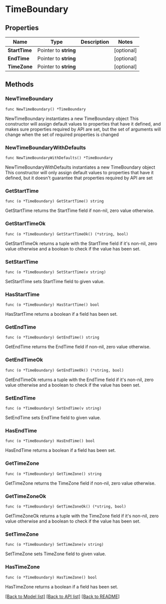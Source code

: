 # TimeBoundary

## Properties

Name | Type | Description | Notes
------------ | ------------- | ------------- | -------------
**StartTime** | Pointer to **string** |  | [optional] 
**EndTime** | Pointer to **string** |  | [optional] 
**TimeZone** | Pointer to **string** |  | [optional] 

## Methods

### NewTimeBoundary

`func NewTimeBoundary() *TimeBoundary`

NewTimeBoundary instantiates a new TimeBoundary object
This constructor will assign default values to properties that have it defined,
and makes sure properties required by API are set, but the set of arguments
will change when the set of required properties is changed

### NewTimeBoundaryWithDefaults

`func NewTimeBoundaryWithDefaults() *TimeBoundary`

NewTimeBoundaryWithDefaults instantiates a new TimeBoundary object
This constructor will only assign default values to properties that have it defined,
but it doesn't guarantee that properties required by API are set

### GetStartTime

`func (o *TimeBoundary) GetStartTime() string`

GetStartTime returns the StartTime field if non-nil, zero value otherwise.

### GetStartTimeOk

`func (o *TimeBoundary) GetStartTimeOk() (*string, bool)`

GetStartTimeOk returns a tuple with the StartTime field if it's non-nil, zero value otherwise
and a boolean to check if the value has been set.

### SetStartTime

`func (o *TimeBoundary) SetStartTime(v string)`

SetStartTime sets StartTime field to given value.

### HasStartTime

`func (o *TimeBoundary) HasStartTime() bool`

HasStartTime returns a boolean if a field has been set.

### GetEndTime

`func (o *TimeBoundary) GetEndTime() string`

GetEndTime returns the EndTime field if non-nil, zero value otherwise.

### GetEndTimeOk

`func (o *TimeBoundary) GetEndTimeOk() (*string, bool)`

GetEndTimeOk returns a tuple with the EndTime field if it's non-nil, zero value otherwise
and a boolean to check if the value has been set.

### SetEndTime

`func (o *TimeBoundary) SetEndTime(v string)`

SetEndTime sets EndTime field to given value.

### HasEndTime

`func (o *TimeBoundary) HasEndTime() bool`

HasEndTime returns a boolean if a field has been set.

### GetTimeZone

`func (o *TimeBoundary) GetTimeZone() string`

GetTimeZone returns the TimeZone field if non-nil, zero value otherwise.

### GetTimeZoneOk

`func (o *TimeBoundary) GetTimeZoneOk() (*string, bool)`

GetTimeZoneOk returns a tuple with the TimeZone field if it's non-nil, zero value otherwise
and a boolean to check if the value has been set.

### SetTimeZone

`func (o *TimeBoundary) SetTimeZone(v string)`

SetTimeZone sets TimeZone field to given value.

### HasTimeZone

`func (o *TimeBoundary) HasTimeZone() bool`

HasTimeZone returns a boolean if a field has been set.


[[Back to Model list]](../README.md#documentation-for-models) [[Back to API list]](../README.md#documentation-for-api-endpoints) [[Back to README]](../README.md)


